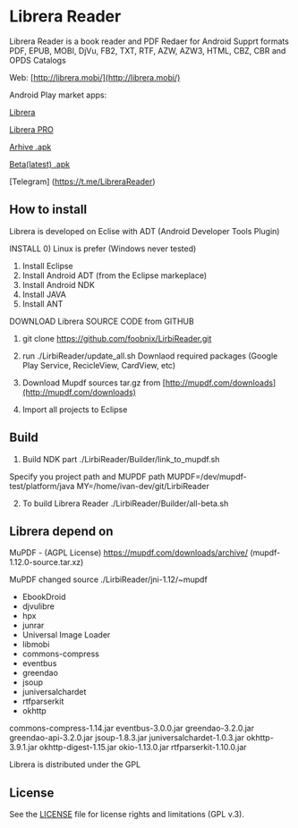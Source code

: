 # Librera Reader

Librera Reader is a book reader and PDF Redaer for Android 
Supprt formats PDF, EPUB, MOBI, DjVu, FB2, TXT, RTF, AZW, AZW3, HTML, CBZ, CBR and OPDS Catalogs

Web: [http://librera.mobi/](http://librera.mobi/)

Android Play market apps:

[Librera](https://play.google.com/store/apps/details?id=com.foobnix.pdf.reader)

[Librera PRO](https://play.google.com/store/apps/details?id=com.foobnix.pro.pdf.reader)

[Arhive .apk](http://archive.librera.mobi)

[Beta(latest) .apk](http://beta.librera.mobi)

[Telegram] (https://t.me/LibreraReader)

## How to install

Librera is developed on Eclise with ADT (Android Developer Tools Plugin)

INSTALL
0) Linux is prefer (Windows never tested)
1) Install Eclipse
2) Install Android ADT (from the Eclipse markeplace)
3) Install Android NDK
4) Install JAVA
5) Install ANT

DOWNLOAD Librera SOURCE CODE from GITHUB

1) git clone https://github.com/foobnix/LirbiReader.git

2) run ./LirbiReader/update_all.sh
Downlaod required packages (Google Play Service, RecicleView, CardView, etc)

3) Download Mupdf sources tar.gz from [http://mupdf.com/downloads](http://mupdf.com/downloads)

4) Import all projects to Eclipse


## Build

1) Build NDK part
./LirbiReader/Builder/link_to_mupdf.sh

Specify you project path and MUPDF path
MUPDF=/dev/mupdf-test/platform/java
MY=/home/ivan-dev/git/LirbiReader

2) To build Librera Reader
./LirbiReader/Builder/all-beta.sh


## Librera depend on

MuPDF - (AGPL License) https://mupdf.com/downloads/archive/ (mupdf-1.12.0-source.tar.xz)

MuPDF changed source ./LirbiReader/jni-1.12/~mupdf

* EbookDroid
* djvulibre
* hpx
* junrar
* Universal Image Loader
* libmobi
* commons-compress
* eventbus
* greendao
* jsoup
* juniversalchardet
* rtfparserkit
* okhttp

commons-compress-1.14.jar
eventbus-3.0.0.jar
greendao-3.2.0.jar
greendao-api-3.2.0.jar
jsoup-1.8.3.jar
juniversalchardet-1.0.3.jar
okhttp-3.9.1.jar
okhttp-digest-1.15.jar
okio-1.13.0.jar
rtfparserkit-1.10.0.jar

Librera is distributed under the GPL

## License

See the [LICENSE](LICENSE.txt) file for license rights and limitations (GPL v.3).

